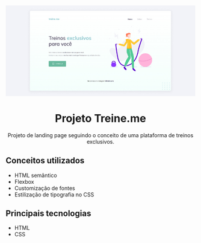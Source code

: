 ![Print do projeto](../../docs/images/print-projeto-treine-me-1.jpg)

<h1 align="center">Projeto Treine.me</h1>

<p align="center">Projeto de landing page seguindo o conceito de uma plataforma de treinos exclusivos.</p>

## Conceitos utilizados
- HTML semântico
- Flexbox
- Customização de fontes
- Estilização de tipografia no CSS

## Principais tecnologias

- HTML
- CSS
